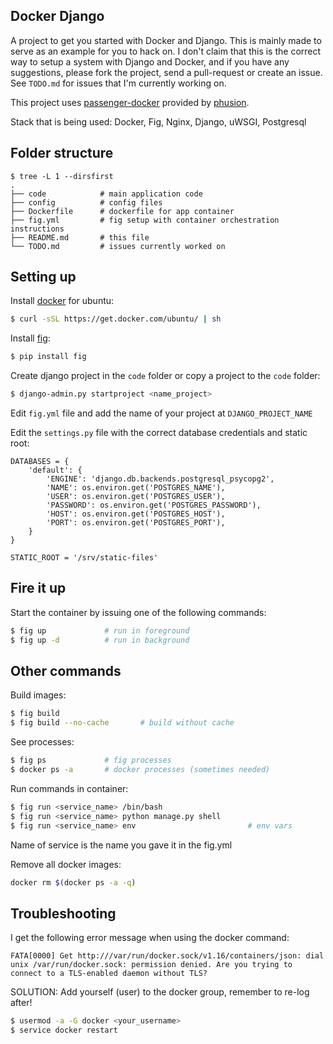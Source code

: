 Docker Django
-------------

A project to get you started with Docker and Django. This is mainly made to
serve as an example for you to hack on. I don't claim that this is the
correct way to setup a system with Django and Docker, and if you have any
suggestions, please fork the project, send a pull-request or create an issue.
See `TODO.md` for issues that I'm currently working on.

This project uses [passenger-docker](https://github.com/phusion/passenger-docker) provided by [phusion](http://www.phusion.nl).

Stack that is being used: Docker, Fig, Nginx, Django, uWSGI, Postgresql

## Folder structure

```
$ tree -L 1 --dirsfirst
.
├── code            # main application code
├── config          # config files
├── Dockerfile      # dockerfile for app container
├── fig.yml         # fig setup with container orchestration instructions
├── README.md       # this file
└── TODO.md         # issues currently worked on

```

## Setting up
Install [docker](https://docker.io) for ubuntu:

```bash
$ curl -sSL https://get.docker.com/ubuntu/ | sh
```

Install [fig](http://fig.sh):

```bash
$ pip install fig
```

Create django project in the `code` folder or copy a project to the `code`
folder:

```bash
$ django-admin.py startproject <name_project>
```

Edit `fig.yml` file and add the name of your project at `DJANGO_PROJECT_NAME`

Edit the `settings.py` file with the correct database credentials and static
root:

```
DATABASES = {
    'default': {
        'ENGINE': 'django.db.backends.postgresql_psycopg2',
        'NAME': os.environ.get('POSTGRES_NAME'),
        'USER': os.environ.get('POSTGRES_USER'),
        'PASSWORD': os.environ.get('POSTGRES_PASSWORD'),
        'HOST': os.environ.get('POSTGRES_HOST'),
        'PORT': os.environ.get('POSTGRES_PORT'),
    }
}

STATIC_ROOT = '/srv/static-files'
```

## Fire it up
Start the container by issuing one of the following commands:

```bash
$ fig up             # run in foreground
$ fig up -d          # run in background
```

## Other commands
Build images:

```bash
$ fig build
$ fig build --no-cache       # build without cache
```

See processes:

```bash
$ fig ps             # fig processes
$ docker ps -a       # docker processes (sometimes needed)
```

Run commands in container:

```bash
$ fig run <service_name> /bin/bash
$ fig run <service_name> python manage.py shell
$ fig run <service_name> env                         # env vars
```

Name of service is the name you gave it in the fig.yml

Remove all docker images:

```bash
docker rm $(docker ps -a -q)
```

## Troubleshooting
I get the following error message when using the docker command:

```
FATA[0000] Get http:///var/run/docker.sock/v1.16/containers/json: dial unix /var/run/docker.sock: permission denied. Are you trying to connect to a TLS-enabled daemon without TLS? 

```

SOLUTION: Add yourself (user) to the docker group, remember to re-log after!

```bash
$ usermod -a -G docker <your_username>
$ service docker restart
```
